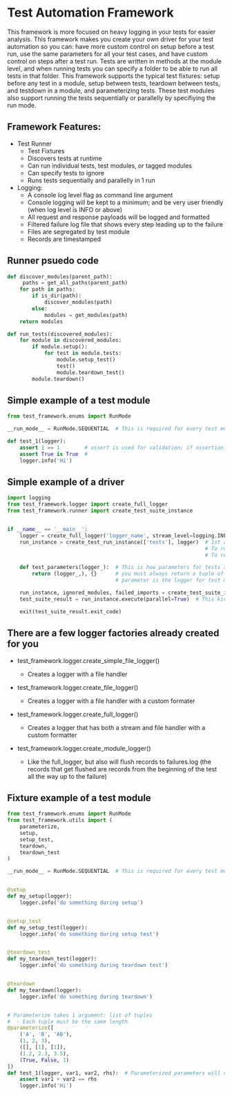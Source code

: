 # Test Automation Framework
This framework is more focused on heavy logging in your tests for easier analysis. This framework makes you create your own driver for your test automation so you can: have more custom control on setup before a test run, use the same parameters for all your test cases, and have custom control on steps after a test run. Tests are written in methods at the module level, and when running tests you can specify a folder to be able to run all tests in that folder. This framework supports the typical test fixtures: setup before any test in a module, setup between tests, teardown between tests, and testdown in a module, and parameterizing tests. These test modules also support running the tests sequentially or parallelly by specifiying the run mode.


## Framework Features:
- Test Runner
    - Test Fixtures
    - Discovers tests at runtime
    - Can run individual tests, test modules, or tagged modules
    - Can specify tests to ignore
    - Runs tests sequentially and parallelly in 1 run
- Logging:
    - A console log level flag as command line argument
    - Console logging will be kept to a minimum; and be very user friendly (when log level is INFO or above)
    - All request and response payloads will be logged and formatted
    - Filtered failure log file that shows every step leading up to the failure
    - Files are segregated by test module
    - Records are timestamped


## Runner psuedo code
``` python
def discover_modules(parent_path):
     paths = get_all_paths(parent_path)
    for path in paths:
        if is_dir(path):
            discover_modules(path)
        else:
            modules = get_modules(path)
    return modules

def run_tests(discovered_modules):
    for module in discovered_modules:
        if module.setup():
            for test in module.tests:
                module.setup_test()
                test()
                module.teardown_test()
        module.teardown()
```

## Simple example of a test module
``` python
from test_framework.enums import RunMode

__run_mode__ = RunMode.SEQUENTIAL  # This is required for every test module

def test_1(logger):
    assert 1 == 1        # assert is used for validation; if assertion fails the test fails and exits on that assert
    assert True is True  #
    logger.info('Hi')
```

## Simple example of a driver
``` python
import logging
from test_framework.logger import create_full_logger
from test_framework.runner import create_test_suite_instance


if __name__ == '__main__':
    logger = create_full_logger('logger_name', stream_level=logging.INFO, file_level=logging.DEBUG)
    run_instance = create_test_run_instance(['tests'], logger)  # 1st arg is a list of test packages
                                                                # To run a single test module: ['path.to.single_module']
                                                                # To run a single test: ['path.to.single_module::test_name']

    def test_parameters(logger_):  # This is how parameters for tests are injected. When overriding this
        return (logger_,), {}      # you must always return a tuple of list and dict. And the only
                                   # parameter is the logger for test module

    run_instance, ignored_modules, failed_imports = create_test_suite_instance(args.suites, test_parameters_func=test_parameters)
    test_suite_result = run_instance.execute(parallel=True)  # This kicks off the test run

    exit(test_suite_result.exit_code)
```

## There are a few logger factories already created for you
- test_framework.logger.create_simple_file_logger()
    - Creates a logger with a file handler

- test_framework.logger.create_file_logger()
    - Creates a logger with a file handler with a custom formater

- test_framework.logger.create_full_logger()
    - Creates a logger that has both a stream and file handler with a custom formatter

- test_framework.logger.create_module_logger()
    - Like the full_logger, but also will flush records to failures.log (the records that get flushed are records from the beginning of the test all the way up to the failure)

## Fixture example of a test module
``` python
from test_framework.enums import RunMode
from test_framework.utils import (
    parameterize,
    setup,
    setup_test,
    teardown,
    teardown_test
)

__run_mode__ = RunMode.SEQUENTIAL  # This is required for every test module


@setup
def my_setup(logger):
    logger.info('do something during setup')


@setup_test
def my_setup_test(logger):
    logger.info('do something during setup test')


@teardown_test
def my_teardown_test(logger):
    logger.info('do something during teardown test')


@teardown
def my_teardown(logger):
    logger.info('do something during teardown')


# Parameterize takes 1 argument: list of tuples
#  - Each tuple must be the same length
@parameterize([
    ('A', 'B', 'AB'),
    (1, 2, 3),
    ([], [1], [1]),
    (1.2, 2.3, 3.5),
    (True, False, 1)
])
def test_1(logger, var1, var2, rhs):  # Parameterized parameters will come in after all runner.test_parameters
    assert var1 + var2 == rhs
    logger.info('Hi')
```
